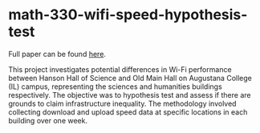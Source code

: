 # math-330-wifi-speed-hypothesis-test

Full paper can be found [here](https://github.com/MoRevolution/330-Hypothesis-Testing/blob/main/Project-Notebook.pdf). 

This project investigates potential differences in Wi-Fi performance between Hanson Hall of Science and Old Main Hall on Augustana College (IL) campus, representing the sciences and humanities buildings respectively. The objective was to hypothesis test and assess if there are grounds to claim infrastructure inequality. The methodology involved collecting download and upload speed data at specific locations in each building over one week.

